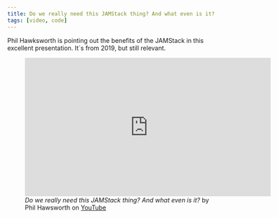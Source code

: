 ```yaml
---
title: Do we really need this JAMStack thing? And what even is it?
tags: [video, code]
---
```

Phil Hawksworth is pointing out the benefits of the JAMStack in this excellent presentation. It´s from 2019, but still relevant.

<figure class="bleed-right">
<iframe width="560" height="315" src="https://www.youtube.com/embed/YljH-aqKUFk" title="YouTube video player" frameborder="0" allow="accelerometer; autoplay; clipboard-write; encrypted-media; gyroscope; picture-in-picture" allowfullscreen></iframe>
<figcaption><cite>Do we really need this JAMStack thing? And what even is it?</cite> by Phil Hawsworth on <a href="https://youtu.be/YljH-aqKUFk">YouTube</a></figcaption>
</figure>